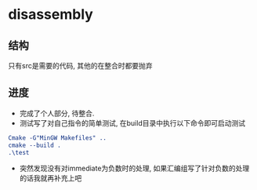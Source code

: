 # disassembly

## 结构
只有src是需要的代码, 其他的在整合时都要抛弃

## 进度
+ 完成了个人部分, 待整合. 
+ 测试写了对自己指令的简单测试, 在build目录中执行以下命令即可启动测试
```cmake
Cmake -G"MinGW Makefiles" ..
cmake --build .
.\test
```

+ 突然发现没有对immediate为负数时的处理, 如果汇编组写了针对负数的处理的话我就再补充上吧
